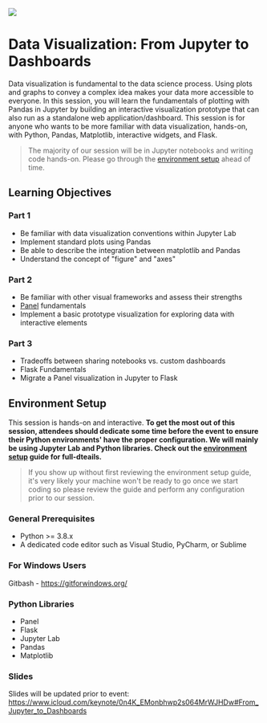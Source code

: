 ![](https://snipboard.io/6JDzr5.jpg)

# Data Visualization: From Jupyter to Dashboards

Data visualization is fundamental to the data science process.  Using plots and graphs to convey a complex idea makes your data more accessible to everyone.  In this session, you will learn the fundamentals of plotting with Pandas in Jupyter by building an interactive visualization prototype that can also run as a standalone web application/dashboard.  This session is for anyone who wants to be more familiar with data visualization, hands-on, with Python, Pandas, Matplotlib, interactive widgets, and Flask.

> The majority of our session will be in Jupyter notebooks and writing code hands-on.  Please go through the [environment setup](./environment.md) ahead of time.

## Learning Objectives

### Part 1
- Be familiar with data visualization conventions within Jupyter Lab
- Implement standard plots using Pandas
- Be able to describe the integration between matplotlib and Pandas
- Understand the concept of "figure" and "axes" 

### Part 2
- Be familiar with other visual frameworks and assess their strengths 
- [Panel](https://panel.holoviz.org/) fundamentals
- Implement a basic prototype visualization for exploring data with interactive elements

### Part 3
- Tradeoffs between sharing notebooks vs. custom dashboards
- Flask Fundamentals
- Migrate a Panel visualization in Jupyter to Flask

## Environment Setup

This session is hands-on and interactive.  **To get the most out of this session, attendees should dedicate some time before the event to ensure their Python environments' have the proper configuration.  We will mainly be using Jupyter Lab and Python libraries.  Check out the [environment setup](./environment.md) guide for full-dteails.**

>  If you show up without first reviewing the environment setup guide, it's very likely your machine won't be ready to go once we start coding so please review the guide and perform any configuration prior to our session.

### General Prerequisites
- Python >= 3.8.x
- A dedicated code editor such as Visual Studio, PyCharm, or Sublime

### For Windows Users
Gitbash - https://gitforwindows.org/

### Python Libraries
- Panel
- Flask
- Jupyter Lab
- Pandas
- Matplotlib

### Slides

Slides will be updated prior to event:
https://www.icloud.com/keynote/0n4K_EMonbhwp2s064MrWJHDw#From_Jupyter_to_Dashboards

